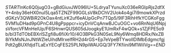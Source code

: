 $START$lnKc6Q0jugO3+gBdGiuvJW096lU+5LdryaTYunuXc036eRGIpRjs2dfXY+4nby36eHX0nul5Lqa5TZNZF99GGLsV8kDChV2Uok4o4gi7i9mowkXPrzddGKzV3QWBiR2OkOax4ntLirK2uf6eAUpGcPn7TQp5/9IF3RihHfkYCGKoFgg5VM1uDHad9pGPnC4U8gPpppcr+icyDnVCqAnwBJCuOGC+vo6RnNqU6NpjsVforcVFMnHelUp/F6SHnwrQUS605dJoogkyE1UmRxF4wQOk+s1ZjFPE5o9b/bI3TdTObEBXrlSZgfi8u6fiiXr10/4O3BPkG3N0SeL9Ny6Wmq8HDRx/NxZB8iYkMsNJnJNtWZleUihdMIrxelfRH2d4rGS+Ep7eVpeBTYwoIlDIMbEdgmcfgjPdt2gBUXfdjdTLaExYECqFES25PLN9piWAUGQ/3FY7Kfiini9M1WiIVg==$END$